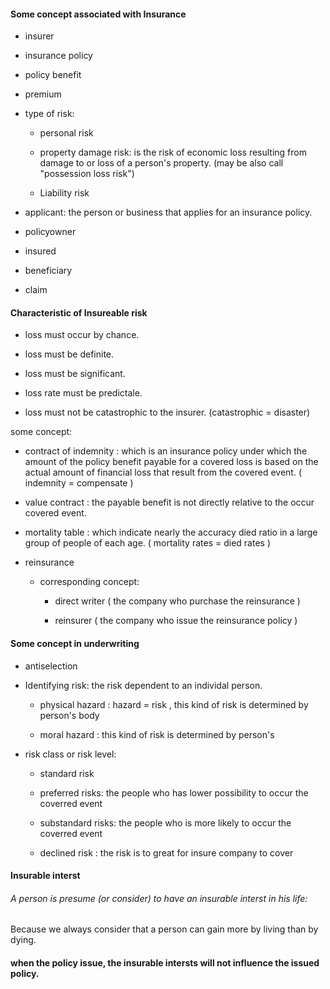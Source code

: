 #### Some concept associated with Insurance

- insurer

- insurance policy

- policy benefit

- premium

- type of risk:
  
  - personal risk
  
  - property damage risk: is the risk of economic loss resulting from damage to or loss of a person's property. (may be also call "possession loss risk")
  
  - Liability risk

- applicant: the person or business that applies for an insurance policy.

- policyowner

- insured

- beneficiary

- claim

#### Characteristic of Insureable risk

- loss must occur by chance.

- loss must be definite.

- loss must be significant.

- loss rate must be predictale.

- loss must not be catastrophic to the insurer. (catastrophic = disaster)

some concept:

- contract of indemnity : which is an insurance policy under which the amount of the policy benefit payable for a covered loss is based on the actual amount of financial loss that result from the covered event. ( indemnity = compensate )

- value contract : the payable benefit is not directly relative to the occur covered event.

- mortality table : which indicate nearly the accuracy died ratio in a large group of people of each age. ( mortality rates = died rates )

- reinsurance 
  
  - corresponding concept: 
    - direct writer ( the company who purchase the reinsurance )
    
    - reinsurer ( the company who issue the reinsurance policy  )

#### Some concept in underwriting

- antiselection

- Identifying risk:  the risk dependent to an individal person.
  
  - physical hazard : hazard = risk , this kind of risk is determined by person's body
  
  - moral hazard : this kind of risk is determined by person's 

- risk class or risk level:
  
  - standard risk
  
  - preferred risks: the people who has lower possibility to occur the coverred event
  
  - substandard risks: the people who  is more likely to occur the coverred event
  
  - declined risk : the risk is to great for insure company to cover

#### Insurable interst

###### A person is presume (or consider) to have an insurable interst in his life:

Because we always consider that a person can gain more by living than by dying.

#### when the policy issue, the insurable intersts will not influence the issued policy.
